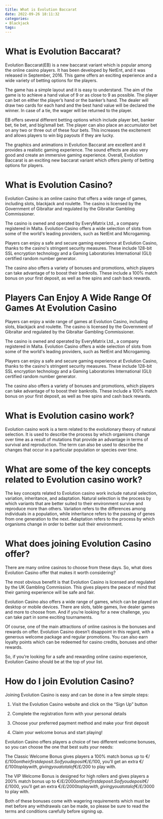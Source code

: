 ```yaml
---
title: What is Evolution Baccarat
date: 2022-09-26 18:11:32
categories:
- Blackjack
tags:
---
```



#  What is Evolution Baccarat?

Evolution Baccarat(EB) is a new baccarat variant which is popular among the online casino players. It has been developed by NetEnt, and it was released in September, 2016. This game offers an exciting experience and a wide variety of betting options for the players.

The game has a simple layout and it is easy to understand. The aim of the game is to achieve a hand value of 9 or as close to 9 as possible. The player can bet on either the player’s hand or the banker’s hand. The dealer will draw two cards for each hand and the best hand value will be declared the winner. In case of a tie, the wager will be returned to the player.

EB offers several different betting options which include player bet, banker bet, tie bet, and big/small bet. The player can also place an accumulator bet on any two or three out of these four bets. This increases the excitement and allows players to win big payouts if they are lucky.

The graphics and animations in Evolution Baccarat are excellent and it provides a realistic gaming experience. The sound effects are also very good and create an immersive gaming experience. Overall, Evolution Baccarat is an exciting new baccarat variant which offers plenty of betting options for players.

#  What is Evolution Casino?

Evolution Casino is an online casino that offers a wide range of games, including slots, blackjack and roulette. The casino is licensed by the Government of Gibraltar and regulated by the Gibraltar Gambling Commissioner.

The casino is owned and operated by EveryMatrix Ltd., a company registered in Malta. Evolution Casino offers a wide selection of slots from some of the world's leading providers, such as NetEnt and Microgaming.

Players can enjoy a safe and secure gaming experience at Evolution Casino, thanks to the casino's stringent security measures. These include 128-bit SSL encryption technology and a Gaming Laboratories International (GLI) certified random number generator.

The casino also offers a variety of bonuses and promotions, which players can take advantage of to boost their bankrolls. These include a 100% match bonus on your first deposit, as well as free spins and cash back rewards.

# Players Can Enjoy A Wide Range Of Games At Evolution Casino

Players can enjoy a wide range of games at Evolution Casino, including slots, blackjack and roulette. The casino is licensed by the Government of Gibraltar and regulated by the Gibraltar Gambling Commissioner.

The casino is owned and operated by EveryMatrix Ltd., a company registered in Malta. Evolution Casino offers a wide selection of slots from some of the world's leading providers, such as NetEnt and Microgaming.

Players can enjoy a safe and secure gaming experience at Evolution Casino, thanks to the casino's stringent security measures. These include 128-bit SSL encryption technology and a Gaming Laboratories International (GLI) certified random number generator.

The casino also offers a variety of bonuses and promotions, which players can take advantage of to boost their bankrolls. These include a 100% match bonus on your first deposit, as well as free spins and cash back rewards.

#  What is Evolution casino work?

Evolution casino work is a term related to the evolutionary theory of natural selection. It is used to describe the process by which organisms change over time as a result of mutations that provide an advantage in terms of survival and reproduction. The term can also be used to describe the changes that occur in a particular population or species over time.

# What are some of the key concepts related to Evolution casino work?

The key concepts related to Evolution casino work include natural selection, variation, inheritance, and adaptation. Natural selection is the process by which variants that are better suited to their environment survive and reproduce more than others. Variation refers to the differences among individuals in a population, while inheritance refers to the passing of genes from one generation to the next. Adaptation refers to the process by which organisms change in order to better suit their environment.

#  What does joining Evolution Casino offer?

There are many online casinos to choose from these days. So, what does Evolution Casino offer that makes it worth considering?

The most obvious benefit is that Evolution Casino is licensed and regulated by the UK Gambling Commission. This gives players the peace of mind that their gaming experience will be safe and fair.

Evolution Casino also offers a wide range of games, which can be played on desktop or mobile devices. There are slots, table games, live dealer games and more to choose from. And if you’re looking for a new challenge, you can take part in some exciting tournaments.

Of course, one of the main attractions of online casinos is the bonuses and rewards on offer. Evolution Casino doesn’t disappoint in this regard, with a generous welcome package and regular promotions. You can also earn loyalty points which can be redeemed for casino credits, bonuses and other rewards.

So, if you’re looking for a safe and rewarding online casino experience, Evolution Casino should be at the top of your list.

#  How do I join Evolution Casino?

Joining Evolution Casino is easy and can be done in a few simple steps:

1. Visit the Evolution Casino website and click on the “Sign Up” button

2. Complete the registration form with your personal details

3. Choose your preferred payment method and make your first deposit

4. Claim your welcome bonus and start playing!

Evolution Casino offers players a choice of two different welcome bonuses, so you can choose the one that best suits your needs:

The Classic Welcome Bonus gives players a 100% match bonus up to €/£/$100 on their first deposit. So if you deposit €/£/$100, you’ll get an extra €/£/$100 to play with, giving you a total of €/£/$200 to play with.

The VIP Welcome Bonus is designed for high rollers and gives players a 200% match bonus up to €/£/$2000 on their first deposit. So if you deposit €/£/$1000, you’ll get an extra €/£/$2000 to play with, giving you a total of €/£/$3000 to play with.

Both of these bonuses come with wagering requirements which must be met before any withdrawals can be made, so please be sure to read the terms and conditions carefully before signing up.